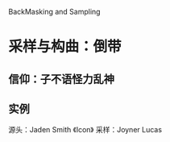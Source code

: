 BackMasking and Sampling

# 采样与构曲：倒带

## 信仰：子不语怪力乱神

## 实例

源头：Jaden Smith 《Icon》
采样：Joyner Lucas 

